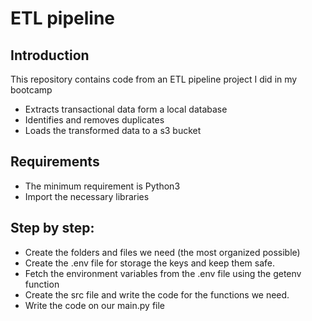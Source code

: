 # ETL pipeline

## Introduction
This repository contains code from an ETL pipeline project I did in my bootcamp

- Extracts transactional data form a local database
- Identifies and removes duplicates
- Loads the transformed data to a s3 bucket

## Requirements
- The minimum requirement is Python3 
- Import the necessary libraries 

## Step by step:
- Create the folders and files we need (the most organized possible)
- Create the .env file for storage the keys and keep them safe. 
- Fetch the environment variables from the .env file using the getenv function
- Create the src file and write the code for the functions we need.
- Write the code on our main.py file

